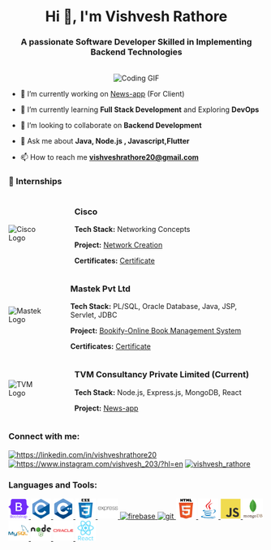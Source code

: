 <h1 align="center">Hi 👋, I'm Vishvesh Rathore </h1>
<h3 align="center"> A passionate Software Developer Skilled in Implementing Backend Technologies</h3>
<br>

<div align="center">
  <img src="https://media.giphy.com/media/Rpl1sod1vCXK0L2SUN/giphy.gif?cid=ecf05e476mhrewfa2sfw2p10wwj1dt3n87glgeokkk2ovmdu&ep=v1_gifs_search&rid=giphy.gif&ct=g" alt="Coding GIF" width="400"/>
</div>

- 🔭 I’m currently working on [News-app](https://github.com/vishveshrathore20/Kahan-Sandesh-Backend.git) (For Client)

- 🌱 I’m currently learning **Full Stack Development** and Exploring **DevOps**

- 👯 I’m looking to collaborate on **Backend Development**

- 💬 Ask me about **Java, Node.js , Javascript,Flutter**

- 📫 How to reach me **vishveshrathore20@gmail.com**

### 🚀 Internships

<div class="internship">
  <div class="company" style="display: flex; align-items: center;">
    <img src="https://www.microwin.com/content/logos/cisco/logo_cisco_small.png" alt="Cisco Logo" width="80" style="margin-right: 50px;"/>
    <div class="details">
      <h3>Cisco</h3>
      <p><strong>Tech Stack:</strong> Networking Concepts</p>
      <p><strong>Project:</strong> <a href="#">Network Creation</a></p>
      <p><strong>Certificates:</strong> <a href="https://drive.google.com/file/d/1jIvCt7jQ5aiz6e1KsOvQ20jDzrJrfgtP/view?usp=drive_link" target="_blank">Certificate</a></p>
    </div>
  </div>
</div>

<div class="internship">
  <div class="company" style="display: flex; align-items: center;">
    <img src="https://tse2.mm.bing.net/th?id=OIP.DJLaLnw058FKd2O-qh7YIQAAAA&pid=Api&P=0&h=180" alt="Mastek Logo" width="80" style="margin-right: 50px;"/>
    <div class="details">
      <h3>Mastek Pvt Ltd</h3>
      <p><strong>Tech Stack:</strong> PL/SQL, Oracle Database, Java, JSP, Servlet, JDBC</p>
      <p><strong>Project:</strong> <a href="#">Bookify-Online Book Management System</a></p>
      <p><strong>Certificates:</strong> <a href="https://drive.google.com/file/d/1Rv_ngOMVuNN8QYYICgY4w1JThIHSLSPh/view?usp=drive_link" target="_blank">Certificate</a></p>
    </div>
  </div>
</div>

<div class="internship">
  <div class="company" style="display: flex; align-items: center;">
    <img src="https://media.licdn.com/dms/image/D4D0BAQEcAcu2TiWP7g/company-logo_200_200/0/1705483682314?e=2147483647&v=beta&t=GVDwkT7aAUZCRyYBkqxpobc_C-oHb9RIHNJrNNA-TIM" alt="TVM Logo" width="80" style="margin-right: 50px;"/>
    <div class="details">
      <h3>TVM Consultancy Private Limited (Current)</h3>
      <p><strong>Tech Stack:</strong> Node.js, Express.js, MongoDB, React</p>
      <p><strong>Project:</strong> <a href="https://github.com/vishveshrathore20/Kahan-Sandesh-Backend.git">News-app</a></p>
    </div>
  </div>
</div>

<h3 align="left">Connect with me:</h3>
<p align="left">
<a href="https://linkedin.com/in/vishveshrathore20" target="blank"><img align="center" src="https://raw.githubusercontent.com/rahuldkjain/github-profile-readme-generator/master/src/images/icons/Social/linked-in-alt.svg" alt="https://linkedin.com/in/vishveshrathore20" height="30" width="40" /></a>
<a href="https://www.instagram.com/vishvesh_203/?hl=en" target="blank"><img align="center" src="https://raw.githubusercontent.com/rahuldkjain/github-profile-readme-generator/master/src/images/icons/Social/instagram.svg" alt="https://www.instagram.com/vishvesh_203/?hl=en" height="30" width="40" /></a>
<a href="https://www.leetcode.com/vishvesh_rathore" target="blank"><img align="center" src="https://raw.githubusercontent.com/rahuldkjain/github-profile-readme-generator/master/src/images/icons/Social/leet-code.svg" alt="vishvesh_rathore" height="30" width="40" /></a>
</p>

<h3 align="left">Languages and Tools:</h3>
<p align="left">
  <a href="https://getbootstrap.com" target="_blank" rel="noreferrer">
    <img src="https://raw.githubusercontent.com/devicons/devicon/master/icons/bootstrap/bootstrap-plain-wordmark.svg" alt="bootstrap" width="40" height="40"/>
  </a>
  <a href="https://www.cprogramming.com/" target="_blank" rel="noreferrer">
    <img src="https://raw.githubusercontent.com/devicons/devicon/master/icons/c/c-original.svg" alt="c" width="40" height="40"/>
  </a>
  <a href="https://www.w3schools.com/cpp/" target="_blank" rel="noreferrer">
    <img src="https://raw.githubusercontent.com/devicons/devicon/master/icons/cplusplus/cplusplus-original.svg" alt="cplusplus" width="40" height="40"/>
  </a>
  <a href="https://www.w3schools.com/css/" target="_blank" rel="noreferrer">
    <img src="https://raw.githubusercontent.com/devicons/devicon/master/icons/css3/css3-original-wordmark.svg" alt="css3" width="40" height="40"/>
  </a>
  <a href="https://expressjs.com" target="_blank" rel="noreferrer">
    <img src="https://raw.githubusercontent.com/devicons/devicon/master/icons/express/express-original-wordmark.svg" alt="express" width="40" height="40"/>
  </a>
  <a href="https://firebase.google.com/" target="_blank" rel="noreferrer">
    <img src="https://www.vectorlogo.zone/logos/firebase/firebase-icon.svg" alt="firebase" width="40" height="40"/>
  </a>
  <a href="https://git-scm.com/" target="_blank" rel="noreferrer">
    <img src="https://www.vectorlogo.zone/logos/git-scm/git-scm-icon.svg" alt="git" width="40" height="40"/>
  </a>
  <a href="https://www.w3.org/html/" target="_blank" rel="noreferrer">
    <img src="https://raw.githubusercontent.com/devicons/devicon/master/icons/html5/html5-original-wordmark.svg" alt="html5" width="40" height="40"/>
  </a>
  <a href="https://www.java.com" target="_blank" rel="noreferrer">
    <img src="https://raw.githubusercontent.com/devicons/devicon/master/icons/java/java-original.svg" alt="java" width="40" height="40"/>
  </a>
  <a href="https://developer.mozilla.org/en-US/docs/Web/JavaScript" target="_blank" rel="noreferrer">
    <img src="https://raw.githubusercontent.com/devicons/devicon/master/icons/javascript/javascript-original.svg" alt="javascript" width="40" height="40"/>
  </a>
  <a href="https://www.mongodb.com/" target="_blank" rel="noreferrer">
    <img src="https://raw.githubusercontent.com/devicons/devicon/master/icons/mongodb/mongodb-original-wordmark.svg" alt="mongodb" width="40" height="40"/>
  </a>
  <a href="https://www.mysql.com/" target="_blank" rel="noreferrer">
    <img src="https://raw.githubusercontent.com/devicons/devicon/master/icons/mysql/mysql-original-wordmark.svg" alt="mysql" width="40" height="40"/>
  </a>
  <a href="https://nodejs.org" target="_blank" rel="noreferrer">
    <img src="https://raw.githubusercontent.com/devicons/devicon/master/icons/nodejs/nodejs-original-wordmark.svg" alt="nodejs" width="40" height="40"/>
  </a>
  <a href="https://www.oracle.com/" target="_blank" rel="noreferrer">
    <img src="https://raw.githubusercontent.com/devicons/devicon/master/icons/oracle/oracle-original.svg" alt="oracle" width="40" height="40"/>
  </a>
  <a href="https://reactjs.org/" target="_blank" rel="noreferrer">
    <img src="https://raw.githubusercontent.com/devicons/devicon/master/icons/react/react-original-wordmark.svg" alt="react" width="40" height="40"/>
  </a>
</p>
